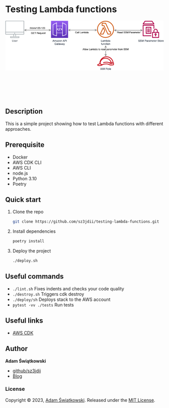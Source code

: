 
# Testing Lambda functions
<img src="diagram/testing_lambda_functions_diagram.png" alt="Lambda testing architecture diagram">
<br><br>
<br><br>
<br><br>

## Description
This is a simple project showing how to test Lambda functions with different approaches.

## Prerequisite
 * Docker
 * AWS CDK CLI
 * AWS CLI
 * node.js
 * Python 3.10
 * Poetry

## Quick start
1. Clone the repo
   ```sh
   git clone https://github.com/sz3jdii/testing-lambda-functions.git
   ```
2. Install dependencies
    ```sh
    poetry install
    ```
3. Deploy the project
   ```sh
   ./deploy.sh
   ```

## Useful commands
 * `./lint.sh`          Fixes indents and checks your code quality
 * `./destroy.sh`       Triggers cdk destroy
 * `./deploy/sh`        Deploys stack to the AWS account
 * `pytest -vv ./tests` Run tests

## Useful links
* [AWS CDK](https://docs.aws.amazon.com/cdk/v2/guide/cli.html)

## Author
**Adam Świątkowski**
* [github/sz3jdii](https://github.com/sz3jdii)
* [Blog](https://cloudybarz.com/)

### License
Copyright © 2023, [Adam Świątkowski](https://github.com/sz3jdii).
Released under the [MIT License](LICENSE).

